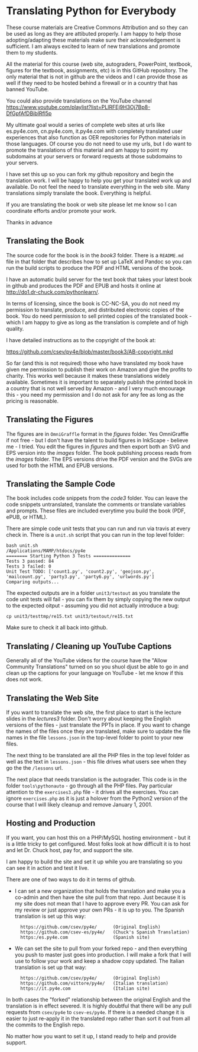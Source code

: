Translating Python for Everybody
================================

These course materials are Creative Commons Attribution and so they can be used
as long as they are attibuted properly.  I am happy to help those
adopting/adapting these materials make sure their acknowledgement is
sufficient.  I am always excited to learn of new translations and promote them
to my students.

All the material for this course (web site, autograders, PowerPoint, textbook,
figures for the textbook, assignments, etc) is in this GitHub repository.  The
only material that is not in github are the videos and I can provide those as
well if they need to be hosted behind a firewall or in a country that has banned
YouTube.

You could also provide translations on the YouTube channel
https://www.youtube.com/playlist?list=PLlRFEj9H3Oj7Bp8-DfGpfAfDBiblRfl5p

My ultimate goal would a series of complete web sites at urls like es.py4e.com,
cn.py4e.com, it.py4e.com with completely translated user experiences that also function
as OER repositories for Python materials in those languages.  Of course you do not
need to use my urls, but I do want to promote the translations of this material
and am happy to point my subdomains at your servers or forward requests at those
subdomains to your servers.

I have set this up so you can fork my github repository and begin the translation
work. I will be happy to help you get your translated work up and available.
Do not feel the need to translate everything in the web site.  Many translations
simply translate the book.  Everything is helpful.

If you are translating the book or web site please let me know so I
can coordinate efforts and/or promote your work.

Thanks in advance

Translating the Book
--------------------

The source code for the book is in the *book3* folder.  There is a `README.md`
file in that folder that describes how to set up LaTeX and Pandoc so you can
run the build scripts to produce the PDF and HTML versions of the book.

I have an automatic build server for the text book that takes your
latest book in github and produces the PDF and EPUB and hosts it online at
http://do1.dr-chuck.com/pythonlearn/.

In terms of licensing, since the book is CC-NC-SA, you do not need
my permission to translate, produce, and distributed electronic copies
of the book.  You do need permission to sell printed copies of the
translated book - which I am happy to give as long as the translation
is complete and of high quality.

I have detailed instructions as to the copyright of the book at:

https://github.com/csev/py4e/blob/master/book3/AB-copyright.mkd

So far (and this is not required) those who have translated my book have given
me permission to publish their work on Amazon and give the profits to charity.
This works well because it makes these translations widely available.  Sometimes
it is important to separately publish the printed book in a country that is not
well served by Amazon - and I very much encourage this - you need my permission
and I do not ask for any fee as long as the pricing is reasonable.

Translating the Figures
-----------------------

The figures are in `OmniGraffle` format in the *figures* folder.   Yes OmniGraffle
if not free - but I don't have the talent to build figures in InkScape - believe
me - I tried.  You edit the figures in *figures* and then export both an SVG and
EPS version into the *images* folder.   The book publishing process reads from
the *images* folder.  The EPS versions drive the PDF version and the SVGs are
used for both the HTML and EPUB versions.

Translating the Sample Code
---------------------------

The book includes code snippets from the *code3* folder.   You can leave the
code snippets untranslated, translate the comments or translate variables and
prompts.   These files are included everytime you build the book (PDF, ePUB, or
HTML).

There are simple code unit tests that you can run and run via travis at every
check in.   There is a `unit.sh` script that you can run in the top level folder:

    bash unit.sh
    /Applications/MAMP/htdocs/py4e
    ======== Starting Python 3 Tests ==============
    Tests 3 passed: 84
    Tests 3 failed: 0
    Unit Test TODO: ['count1.py', 'count2.py', 'geojson.py',
    'mailcount.py', 'party3.py', 'party6.py', 'urlwords.py']
    Comparing outputs...

The expected outputs are in a folder `unit3/testout`  as you translate the code
unit tests will fail - you can fix them by simply copying the new output to the
expected oitput - assuming you did not actually introduce a bug:

    cp unit3/testtmp/re15.txt unit3/testout/re15.txt

Make sure to check it all back into github.

Translating / Cleaning up YouTube Captions
------------------------------------------

Generally all of the YouTube videos for the course have the "Allow Community
Translations" turned on so you shuol djust be able to go in and clean up the
captions for your language on YouTube - let me know if this does not work.


Translating the Web Site
------------------------

If you want to translate the web site, the first place to start is the lecture
slides in the *lectures3* folder.   Don't worry about keeping the English versions
of the files - just translate the PPTs in place.  If you want to change the names
of the files once they are translated, make sure to update the file names 
in the file `lessons.json` in the top-level folder to point to your new files.

The next thing to be translated are all the PHP files in the top level folder
as well as the text in `lessons.json` - this file drives what users see when they
go the the `/lessons` url.

The next place that needs translation is the autograder.  This code is in the folder
`tools\pythonauto` - go through all the PHP files.  Pay particular attention to
the `exercises3.php` file - it drives all the exercises.  You can ignore `exercises.php`
as it is just a holover from the Python2 version of the course that I will 
likely cleanup and remove January 1, 2001.

Hosting and Production
----------------------

If you want, you can host this on a PHP/MySQL hosting environment - but it is a little tricky
to get configured. Most folks look at how difficult it is to host and let Dr. Chuck host,
pay for, and support the site.

I am happy to build the site and set it up while you are translating so you can see it in action
and test it live.

There are one of two ways to do it in terms of github.   

* I can set a new organization that holds the translation and make you a co-admin and
then have the site pull from that repo.  Just because it is my site does not mean that
I have to approve every PR.  You can ask for my review or just approve your own PRs - it
is up to you.  The Spanish translation is set up this way:

        https://github.com/csev/py4e/      (Original English)
        https://github.com/csev-es/py4e/   (Chuck's Spanish Translation)
        https:/es.py4e.com                 (Spanish site)

* We can set the site to pull from your forked repo - and then everything you push to master 
just goes into production.  I will make a fork that I will use to follow your work and keep a
shadow copy updated.  The Italian translation is set up that way:

        https://github.com/csev/py4e/      (Original English)
        https://github.com/vittore/py4e/   (Italian translation)
        https://it.py4e.com                (Italian site)

In both cases the "forked" relationship between the original English and the translation
is in effect severed.  It is highly doubtful that there will be any pull requests from
`csev/py4e` to `csev-es/py4e`.  If there is a needed change it is easier to just re-apply it 
in the translated repo rather than sort it out from all the commits to the English repo.

No matter how you want to set it up, I stand ready to help and provide support.
